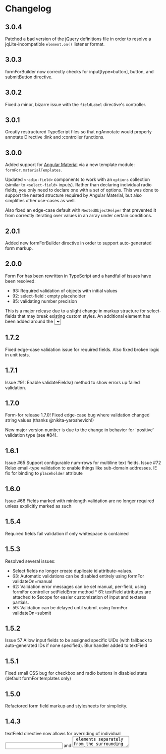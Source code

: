 # Changelog

## 3.0.4
Patched a bad version of the jQuery definitions file in order to resolve a jqLite-incompatible `element.on()` listener format.

## 3.0.3
formForBuilder now correctly checks for input[type=button], button, and submitButton directive.

## 3.0.2
Fixed a minor, bizarre issue with the `fieldLabel` directive's controller.

## 3.0.1
Greatly restructured TypeScript files so that ngAnnotate would properly annotate Directive :link and :controller functions.

## 3.0.0
Added support for [Angular Material](https://material.angularjs.org/#/) via a new template module: `formFor.materialTemplates`.

Updated `<radio-field>` components to work with an `options` collection (similar to `<select-field>` inputs).
Rather than declaring individual radio fields, you only need to declare one with a set of options.
This was done to support the nested structure required by Angular Material, but also simplifies other use-cases as well.

Also fixed an edge-case default with `NestedObjectHelper` that prevented it from correctly iterating over values in an array under certain conditions.

## 2.0.1
Added new formForBuilder directive in order to support auto-generated form markup.

## 2.0.0
Form For has been rewritten in TypeScript and a handful of issues have been resolved:

* 93: Required validation of objects with initial values
* 92: select-field : empty placeholder
* 85: validating number precision

This is a major release due to a slight change in markup structure for select-fields that may break existing custom styles. An additional <span> element has been added around the <select> inputs.

## 1.7.2
Fixed edge-case validation issue for required fields. Also fixed broken logic in unit tests.

## 1.7.1
Issue #91: Enable validateFields() method to show errors up failed validation.

## 1.7.0
Form-for release 1.7.0!
Fixed edge-case bug where validation changed string values (thanks @nikita-yaroshevich!)

New major version number is due to the change in behavior for 'positive' validation type (see #84).

## 1.6.1
Issue #65 Support configurable num-rows for multiline text fields.
Issue #72 Relax email-type validation to enable things like sub-domain addresses.
IE fix for binding to `placeholder` attribute

## 1.6.0
Issue #66 Fields marked with minlength validation are no longer required unless explicitly marked as such

## 1.5.4
Required fields fail validation if only whitespace is contained

## 1.5.3
Resolved several issues:
* Select fields no longer create duplicate id attribute-values.
* 63: Automatic validations can be disabled entirely using formFor validateOn=manual
* 62: Validation error messages can be set manual, per-field, using formFor controller setFieldError method
* 61: textField attributes are attached to $scope for easier customization of input and textarea partials.
* 59: Validation can be delayed until submit using formFor validateOn=submit

## 1.5.2
Issue 57 Allow input fields to be assigned specific UIDs (with fallback to auto-generated IDs if none specified).
Blur handler added to textField

## 1.5.1
Fixed small CSS bug for checkbox and radio buttons in disabled state (default formFor templates only)

## 1.5.0
Refactored form field markup and stylesheets for simplicity.

## 1.4.3
textField directive now allows for overriding of individual <input> and <textarea> elements separately from the surrounding template.
Validation 'types' no longer require values.

## 1.4.2
Removed jQuery dependency.
Field labels now support dynamic values.

## 1.4.1
Minor style tweaks, mostly around the <select-field> element.

## 1.4.0
Updated form markup for greate WCAG compliance. Followed very helpful guidance set forth in deque.com blog post ~ http://www.deque.com/blog/accessible-client-side-form-validation-html5/. Select fields are the most impacted, as they now use native <select> menus instead of styled drop-downs. All input elements should now be attributed with aria-labelledby, aria-describedby, and aria-invalid attributes.

## 1.3.3
formFor correct initializes fields in a disabled state if the form has been disabled to start. (issue #44)

## 1.3.2
Fixed small styling issue with filtered <select-field> directives in the default template module

## 1.3.1
Fixed small issue in default template where keydown ENTER events were being picked up by <select> field toggle button as click events. Added type='button' attribute.

## 1.3.0
Separated template HTML into separate modules for bootstrap and default. Also added improved support for tabbing and keyboard navigation (particularly regarding select menus). Removed the type-ahead field.

## 1.2.16
Select field directions may now be configured to drop in a specific direction: up, down, or auto. If auto, fields will drop based on their position within the viewport and a maxheight (currently hard-coded to 200).

## 1.2.15
Better handling of invalid, valid, and pristine icon states for fields that have been reset via formForController.resetField or formForController.resetFields/resetErrors.

## 1.2.14
Allow users to manually validate and reset validation errors on a per-field basis

## 1.2.13
Select-field's loading indicator can now be overriden with a template independently of select field's own template. New template is named select-field-loading-indicator.

## 1.2.12
Add option to prevent default selection of first option in options Array for selectFields.
Also fixed disabled style for disabled selectFields.

## 1.2.11
formForDebounce directive now supports IE8 by falling back to 'keydown' and 'paste' events if no 'input' event is available.

## 1.2.10
Added support for dynamic icons: pristine, valid, invalid.

## 1.2.8
Properly cleaning up after collection fields are unregistered to prevent false-positives on subsequent form validations.

This is a re-release of 1.2.7 in order to address the accidental debugger statement included in that release. NPM no longer allows force publishing on top of a bad release, so that release will be taken down.

## 1.2.5
Issue #28 Optional validation failure handler.
Issue #29 Add standard field-error component for easier template overrides.

## 1.2.4
Fixed a small bug in <select-field> that caused a default value not to be selected for non-allow-true fields with async loaded options.

## 1.2.3
Issue #27 individual fields 'disable' attribute 2-way bindable to support updates.
Also improved select-field UI when in its disabled state.

## 1.2.2
Radio fields with integer or false (boolean) values correctly evaled against strings containing same values.

## 1.2.1
Fixed slight error that prevented 'required' labels from being shown for forms configured via a 'service'

## 1.2.0
formFor now supports collections (and validations on collections as well as individual items within the collection).

## 1.1.11
Add annotations to support formFor compression. Also add minified version of formFor as part of dist.

## 1.1.10
Added support for auto-generating labels based on attribute names (issue #12). This feature can be turned off and on via FormForConfiguration.enableAutoLabels / FormForConfiguration.disableAutoLabels

## 1.1.9
* typeAhead fields now correctly reset model.bindable to null if options are deselected.
* Resolves #15 FormForConfiguration can now be used to globally enable 'required' field labels for fields that are required. Required label is only shown for select, type-ahead, and text inputs. (Checkboxes and radio fields look too busy with this label.)
* Resolves #10 textField icons can now broadcast click events via iconAfterClicked and iconBeforeClicked. Focus also buckets through an event.

## 1.1.8
Default values set and displayed correctly for selectField and typeAheadField components. (Resolves Issue #9.)

## 1.1.7
Removed Lodash requirement (see issue #8).

## 1.1.6
Select-field keyboard navigation.

* Tweaked styles slightly
* Added keyboard navigation to select field (up/down arrow to toggle selection, enter to confirm, esc to cancel)
* Type ahead pulls default debounce from FormForConfiguration service

## 1.1.5
Hardened up handling of typeahead fields with field names other than default

## 1.1.4
* Fixed filter text input at the top of the drop-down with scrollable contents underneath (better user experience)
* Added support for custom validation functions to throw errors (with error messages) or default objects with overrides of the default custom validation error message.
* Added type-ahead field, based on Angular's Bootstrap directive.

## 1.1.3
selectField directive now supports filtering (including potentially async)
Custom elements declare CSS display types.
Switched to angular.bind(this, func) away from Function.prototype.bind to help ease IE8 support.
Custom validations support truthy/falsy values now as per request from user.

## 1.1.2
Add new validation 'type' which supports integers, numbers, positive/negative values, and emails.
Fixed vertical alignment of help icon for formFor (non Bootstrap) styles.
Resolved issue:

* 3: In a select field, clicking on the label or help icon opens the select dropdown
* 4: Add autofocus attribute to focus on text input directive
* 5: Better handle invalid custo validation functions

## 1.1.1
Improved border colors for default, selected, and errored states.
Fixed Bootstrap input-group bug as reported in issue #2

## 1.1.0
Release 1.1.0 addresses the following features:

* Build on Bootstrap styles by default for easier integration (see issue #1). Now you can use either Bootstrap or custom formFor styles.
* Update <select-field> to more gracefully handle async-loaded options via $watch instead of warning.
* Allow <select-field> option keys to be overridden (instead of requiring value and label).
* Get rid of replace:true since it’s deprecated.
* FormForConfiguration service allows custom overrides for default error messages

## 1.0.4
Guard against edge-case for form-data that is not pre-initialized. This way we don't show validation errors when a user blurs an input (aka when ngModel lazily initializes the attribute.

## 1.0.3
Added some more default styling after trying out in a sandboxed (Plnkr) environment

## 1.0.2
Changed span to div ing input-field templates for easier styling

## 1.0.1
Replaced form.submit() with form.on('submit') to be more jQlite-friendly

## 1.0.0
First release of Angular formFor directive.
